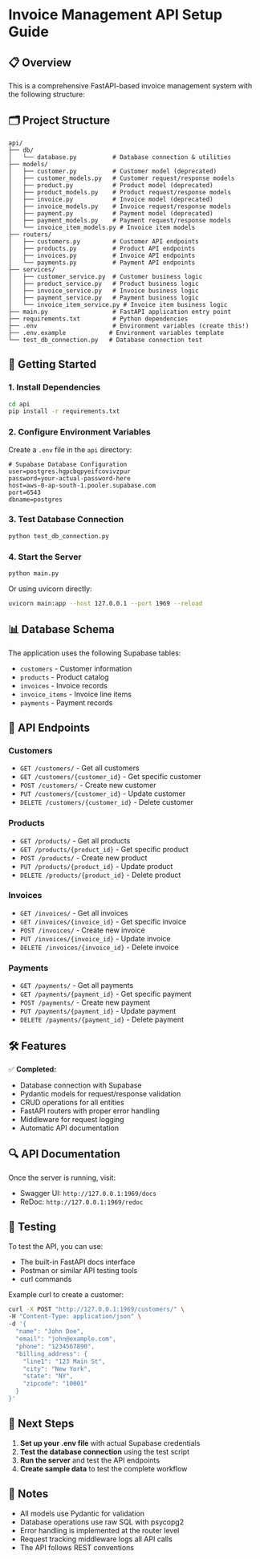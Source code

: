 # Invoice Management API Setup Guide

## 📋 Overview

This is a comprehensive FastAPI-based invoice management system with the following structure:

## 🗂️ Project Structure

```
api/
├── db/
│   └── database.py          # Database connection & utilities
├── models/
│   ├── customer.py          # Customer model (deprecated)
│   ├── customer_models.py   # Customer request/response models
│   ├── product.py           # Product model (deprecated)
│   ├── product_models.py    # Product request/response models
│   ├── invoice.py           # Invoice model (deprecated)
│   ├── invoice_models.py    # Invoice request/response models
│   ├── payment.py           # Payment model (deprecated)
│   ├── payment_models.py    # Payment request/response models
│   └── invoice_item_models.py # Invoice item models
├── routers/
│   ├── customers.py         # Customer API endpoints
│   ├── products.py          # Product API endpoints
│   ├── invoices.py          # Invoice API endpoints
│   └── payments.py          # Payment API endpoints
├── services/
│   ├── customer_service.py  # Customer business logic
│   ├── product_service.py   # Product business logic
│   ├── invoice_service.py   # Invoice business logic
│   ├── payment_service.py   # Payment business logic
│   └── invoice_item_service.py # Invoice item business logic
├── main.py                  # FastAPI application entry point
├── requirements.txt         # Python dependencies
├── .env                     # Environment variables (create this!)
├── .env.example            # Environment variables template
└── test_db_connection.py   # Database connection test
```

## 🚀 Getting Started

### 1. Install Dependencies

```bash
cd api
pip install -r requirements.txt
```

### 2. Configure Environment Variables

Create a `.env` file in the `api` directory:

```env
# Supabase Database Configuration
user=postgres.hgpcbqpyeifcovivzpur
password=your-actual-password-here
host=aws-0-ap-south-1.pooler.supabase.com
port=6543
dbname=postgres
```

### 3. Test Database Connection

```bash
python test_db_connection.py
```

### 4. Start the Server

```bash
python main.py
```

Or using uvicorn directly:

```bash
uvicorn main:app --host 127.0.0.1 --port 1969 --reload
```

## 📊 Database Schema

The application uses the following Supabase tables:
- `customers` - Customer information
- `products` - Product catalog
- `invoices` - Invoice records
- `invoice_items` - Invoice line items
- `payments` - Payment records

## 🔗 API Endpoints

### Customers
- `GET /customers/` - Get all customers
- `GET /customers/{customer_id}` - Get specific customer
- `POST /customers/` - Create new customer
- `PUT /customers/{customer_id}` - Update customer
- `DELETE /customers/{customer_id}` - Delete customer

### Products
- `GET /products/` - Get all products
- `GET /products/{product_id}` - Get specific product
- `POST /products/` - Create new product
- `PUT /products/{product_id}` - Update product
- `DELETE /products/{product_id}` - Delete product

### Invoices
- `GET /invoices/` - Get all invoices
- `GET /invoices/{invoice_id}` - Get specific invoice
- `POST /invoices/` - Create new invoice
- `PUT /invoices/{invoice_id}` - Update invoice
- `DELETE /invoices/{invoice_id}` - Delete invoice

### Payments
- `GET /payments/` - Get all payments
- `GET /payments/{payment_id}` - Get specific payment
- `POST /payments/` - Create new payment
- `PUT /payments/{payment_id}` - Update payment
- `DELETE /payments/{payment_id}` - Delete payment

## 🛠️ Features

✅ **Completed:**
- Database connection with Supabase
- Pydantic models for request/response validation
- CRUD operations for all entities
- FastAPI routers with proper error handling
- Middleware for request logging
- Automatic API documentation

## 🔍 API Documentation

Once the server is running, visit:
- Swagger UI: `http://127.0.0.1:1969/docs`
- ReDoc: `http://127.0.0.1:1969/redoc`

## 🧪 Testing

To test the API, you can use:
- The built-in FastAPI docs interface
- Postman or similar API testing tools
- curl commands

Example curl to create a customer:

```bash
curl -X POST "http://127.0.0.1:1969/customers/" \
-H "Content-Type: application/json" \
-d '{
  "name": "John Doe",
  "email": "john@example.com",
  "phone": "1234567890",
  "billing_address": {
    "line1": "123 Main St",
    "city": "New York",
    "state": "NY",
    "zipcode": "10001"
  }
}'
```

## 🔧 Next Steps

1. **Set up your .env file** with actual Supabase credentials
2. **Test the database connection** using the test script
3. **Run the server** and test the API endpoints
4. **Create sample data** to test the complete workflow

## 📝 Notes

- All models use Pydantic for validation
- Database operations use raw SQL with psycopg2
- Error handling is implemented at the router level
- Request tracking middleware logs all API calls
- The API follows REST conventions
